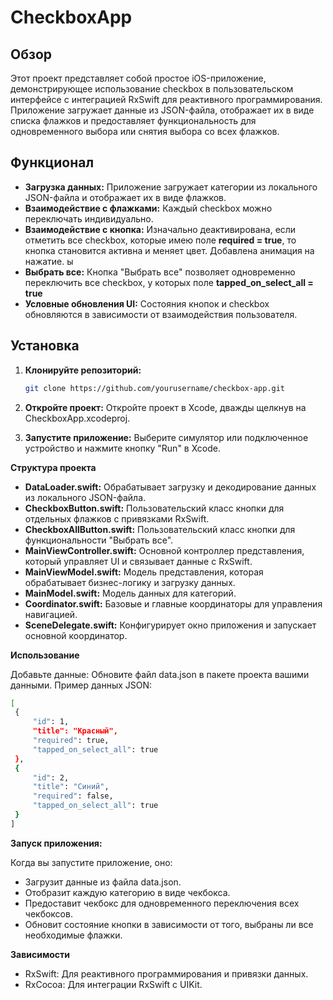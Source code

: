 # CheckboxApp

## Обзор

Этот проект представляет собой простое iOS-приложение, демонстрирующее использование  checkbox в пользовательском интерфейсе с интеграцией RxSwift для реактивного программирования. Приложение загружает данные из JSON-файла, отображает их в виде списка флажков и предоставляет функциональность для одновременного выбора или снятия выбора со всех флажков.

## Функционал

- **Загрузка данных:** Приложение загружает категории из локального JSON-файла и отображает их в виде флажков.
- **Взаимодействие с флажками:** Каждый checkbox можно переключать индивидуально.
- **Взаимодействие с кнопка:** Изначально деактивирована, если отметить все checkbox, которые имею поле **required = true**, то кнопка становится активна и меняет цвет. Добавлена анимация на нажатие. ы
- **Выбрать все:** Кнопка "Выбрать все" позволяет одновременно переключить все checkbox, у которых поле **tapped_on_select_all = true**
- **Условные обновления UI:** Состояния кнопок и checkbox обновляются в зависимости от взаимодействия пользователя.

## Установка

1. **Клонируйте репозиторий:**
   ```bash
   git clone https://github.com/yourusername/checkbox-app.git
2. **Откройте проект:**
    Откройте проект в Xcode, дважды щелкнув на CheckboxApp.xcodeproj.

3. **Запустите приложение:**
Выберите симулятор или подключенное устройство и нажмите кнопку "Run" в Xcode.

**Структура проекта**

- **DataLoader.swift:** Обрабатывает загрузку и декодирование данных из локального JSON-файла.
- **CheckboxButton.swift:** Пользовательский класс кнопки для отдельных флажков с привязками RxSwift.
- **CheckboxAllButton.swift:** Пользовательский класс кнопки для функциональности "Выбрать все".
- **MainViewController.swift:** Основной контроллер представления, который управляет UI и связывает данные с RxSwift.
- **MainViewModel.swift:** Модель представления, которая обрабатывает бизнес-логику и загрузку данных.
- **MainModel.swift:** Модель данных для категорий.
- **Coordinator.swift:** Базовые и главные координаторы для управления навигацией.
- **SceneDelegate.swift:** Конфигурирует окно приложения и запускает основной координатор.

 **Использование**

Добавьте данные: Обновите файл data.json в пакете проекта вашими данными. Пример данных JSON:

   ```bash
[
    {
        "id": 1,
        "title": "Красный",
        "required": true,
        "tapped_on_select_all": true
    },
    {
        "id": 2,
        "title": "Синий",
        "required": false,
        "tapped_on_select_all": true
    }
]
 ```

**Запуск приложения:**

 Когда вы запустите приложение, оно:

- Загрузит данные из файла data.json.
- Отобразит каждую категорию в виде чекбокса.
- Предоставит чекбокс для одновременного переключения всех чекбоксов.
- Обновит состояние кнопки в зависимости от того, выбраны ли все необходимые флажки.

**Зависимости**
- RxSwift: Для реактивного программирования и привязки данных.
- RxCocoa: Для интеграции RxSwift с UIKit.